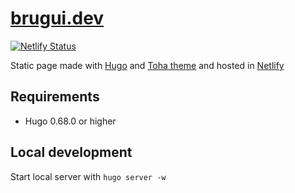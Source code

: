 # [brugui.dev](https://brugui.dev)

[![Netlify Status](https://api.netlify.com/api/v1/badges/57663d6a-60e3-4996-b006-dcfbb433e1dc/deploy-status)](https://app.netlify.com/sites/bruguidev/deploys)

Static page made with [Hugo](http://gohugo.io/) and [Toha theme](https://github.com/hugo-toha/toha) and hosted in [Netlify](https://netlify.com/)



## Requirements
* Hugo 0.68.0 or higher

## Local development

Start local server with `hugo server -w`